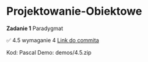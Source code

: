 # Projektowanie-Obiektowe

**Zadanie 1** Paradygmat

:white_check_mark: 4.5 wymaganie 4 [Link do commita](https://github.com/TypicalMonkey/Projektowanie-Obiektowe/commit/cda012f684f412ddd114b7b2d37e0d00a1f96e17)

Kod: Pascal
Demo: demos/4.5.zip
